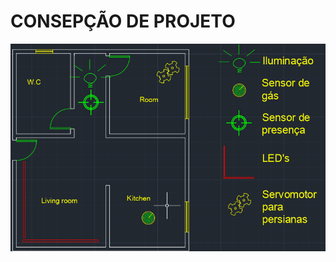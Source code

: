 # CONSEPÇÃO DE PROJETO

![planta](https://github.com/nobrucamargo/PI-II/blob/aa840d3c5012623d4587332bac55c46f6518d3e2/Imagens/planta.png)
